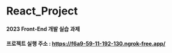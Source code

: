 ﻿# React_Project

#### 2023 Front-End 개발 실습 과제
#### 프로젝트 실행 주소 : https://f6a9-59-11-192-130.ngrok-free.app/
